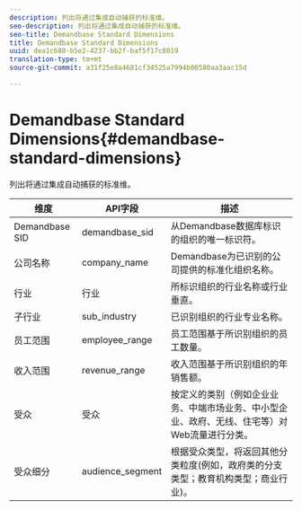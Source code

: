 ```yaml
---
description: 列出将通过集成自动捕获的标准维。
seo-description: 列出将通过集成自动捕获的标准维。
seo-title: Demandbase Standard Dimensions
title: Demandbase Standard Dimensions
uuid: dea1c680-b5e2-4237-bb2f-baf5f17c8019
translation-type: tm+mt
source-git-commit: a31f25e8a4681cf34525a7994b00580aa3aac15d

---
```



# Demandbase Standard Dimensions{#demandbase-standard-dimensions}

列出将通过集成自动捕获的标准维。

| 维度 | API字段 | 描述 |
|---|---|---|
| Demandbase SID | demandbase_sid | 从Demandbase数据库标识的组织的唯一标识符。 |
| 公司名称 | company_name | Demandbase为已识别的公司提供的标准化组织名称。 |
| 行业 | 行业 | 所标识组织的行业名称或行业垂直。 |
| 子行业 | sub_industry | 已识别组织的行业专业名称。 |
| 员工范围 | employee_range | 员工范围基于所识别组织的员工数量。 |
| 收入范围 | revenue_range | 收入范围基于所识别组织的年销售额。 |
| 受众 | 受众 | 按定义的类别（例如企业业务、中端市场业务、中小型企业、政府、无线、住宅等）对Web流量进行分类。 |
| 受众细分 | audience_segment | 根据受众类型，将返回其他分类粒度(例如，政府类的分支类型；教育机构类型；商业行业)。 |

